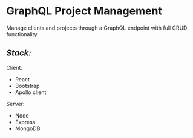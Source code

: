 # GraphQL Project Management

Manage clients and projects through a GraphQL endpoint with full CRUD functionality.

## _Stack:_

Client:

- React
- Bootstrap
- Apollo client

Server:

- Node
- Express
- MongoDB
